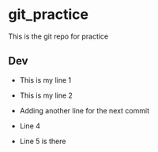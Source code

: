 # git_practice
This is the git repo for practice

## Dev
- This is my line 1
- This is my line 2

- Adding another line for the next commit
- Line 4
- Line 5 is there
